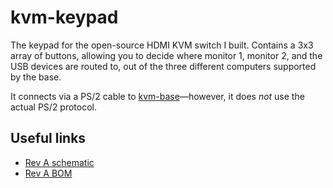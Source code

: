 # kvm-keypad
The keypad for the open-source HDMI KVM switch I built. Contains a 3x3 array of buttons, allowing you to decide where monitor 1, monitor 2, and the USB devices are routed to, out of the three different computers supported by the base.

It connects via a PS/2 cable to [kvm-base](https://github.com/thatoddmailbox/kvm-base)&mdash;however, it does _not_ use the actual PS/2 protocol.

## Useful links
* [Rev A schematic](./mfg/revA/kvm-keypad.pdf)
* [Rev A BOM](./mfg/revA/kvm-keypad.csv)